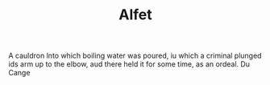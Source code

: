 ---
title: Alfet
permalink: "/definitions/alfet.html"
body: A cauldron lnto which boiling water was poured, iu which a criminal plunged
  ids arm up to the elbow, aud there held it for some time, as an ordeal. Du Cange
published_at: '2018-07-07'
layout: post
---